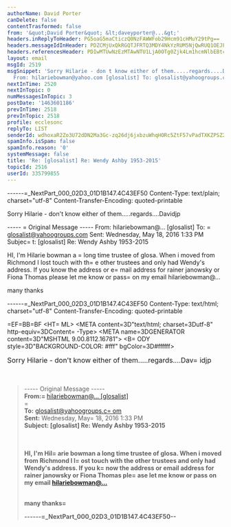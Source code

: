 ```yaml
---
authorName: David Porter
canDelete: false
contentTrasformed: false
from: '&quot;David Porter&quot; &lt;daveyporter@...&gt;'
headers.inReplyToHeader: PG5oaG5maCticzQ0NzFAWWFob29Hcm91cHMuY29tPg==
headers.messageIdInHeader: PDZCMjUxQkRGQTJFRTQ3MDY4NkYzRUM5NjQwRUQ1OEJFQERhdmlkUEM+
headers.referencesHeader: PDIwMTUwNzEzMTAwNTU1LjA0OTg0Zjk4Lm1hcmNlbEBtc3ByaW5nZXIuZGU+IDxuaGhuZmgrYnM0NDcxQFlhaG9vR3JvdXBzLmNvbT4=
layout: email
msgId: 2519
msgSnippet: 'Sorry Hilarie - don t know either of them.....regards....Davidjp ...
  From: hilariebowman@yahoo.com [glosalist] To: glosalist@yahoogroups.com Sent: Wednesday,'
nextInTime: 2520
nextInTopic: 0
numMessagesInTopic: 3
postDate: '1463601186'
prevInTime: 2518
prevInTopic: 2518
profile: ecclesonc
replyTo: LIST
senderId: wdhoxaR2Zo3U72dDN2Ma3Gc-zq26dj6jxbzuWhqHORc5ZtF57vPadTXKZPSZ2ySSsrSspYVBxuLD6guKY5Kj_S_nkfWRVPD35zwSH1o-h3A
spamInfo.isSpam: false
spamInfo.reason: '0'
systemMessage: false
title: 'Re: [glosalist] Re: Wendy Ashby 1953-2015'
topicId: 2516
userId: 335799855
---
```



------=_NextPart_000_02D3_01D1B147.4C43EF50
Content-Type: text/plain;
	charset="utf-8"
Content-Transfer-Encoding: quoted-printable

Sorry Hilarie - don't know either of them.....regards....Davidjp


  ----- =
Original Message ----- 
  From: hilariebowman@... [glosalist] 
  To: =
glosalist@yahoogroups.com 
  Sent: Wednesday, May 18, 2016 1:33 PM
  Subjec=
t: [glosalist] Re: Wendy Ashby 1953-2015


    
  HI, I'm Hilarie bowman a =
long time trustee of glosa. When i moved from Richmond I lost touch with th=
e other trustees and only had Wendy's address. If you know the address or e=
mail address for rainer janowsky or Fiona Thomas please let me know or pass=
 on my email hilariebowman@...



  many thanks

  
------=_NextPart_000_02D3_01D1B147.4C43EF50
Content-Type: text/html;
	charset="utf-8"
Content-Transfer-Encoding: quoted-printable

=EF=BB=BF<!DOCTYPE HTML PUBLIC "-//W3C//DTD HTML 4.0 Transitional//EN">
<HT=
ML><HEAD>
<META content=3D"text/html; charset=3Dutf-8" http-equiv=3DContent=
-Type>
<META name=3DGENERATOR content=3D"MSHTML 9.00.8112.16781"></HEAD>
<B=
ODY style=3D"BACKGROUND-COLOR: #fff" bgColor=3D#ffffff>
<DIV><FONT size=3D2=
 face=3DArial>Sorry Hilarie - don't know either of 
them.....regards....Dav=
idjp</FONT></DIV>
<DIV><FONT size=3D2 face=3DArial></FONT> </DIV>
<DIV=
> </DIV>
<BLOCKQUOTE 
style=3D"BORDER-LEFT: #000000 2px solid; PADDING=
-LEFT: 5px; PADDING-RIGHT: 0px; MARGIN-LEFT: 5px; MARGIN-RIGHT: 0px">
  <DI=
V style=3D"FONT: 10pt arial">----- Original Message ----- </DIV>
  <DIV 
  =
style=3D"FONT: 10pt arial; BACKGROUND: #e4e4e4; font-color: black"><B>From:=
</B> 
  <A title=3Dglosalist@yahoogroups.com 
  href=3D"mailto:hilariebowma=
n@... [glosalist]">hilariebowman@... 
  [glosalist]</A> </DIV>
=
  <DIV style=3D"FONT: 10pt arial"><B>To:</B> <A title=3Dglosalist@yahoogrou=
ps.com 
  href=3D"mailto:glosalist@yahoogroups.com">glosalist@yahoogroups.c=
om</A> </DIV>
  <DIV style=3D"FONT: 10pt arial"><B>Sent:</B> Wednesday, May=
 18, 2016 1:33 
  PM</DIV>
  <DIV style=3D"FONT: 10pt arial"><B>Subject:</B=
> [glosalist] Re: Wendy Ashby 
  1953-2015</DIV>
  <DIV><BR></DIV><SPAN sty=
le=3D"DISPLAY: none"> </SPAN> 
  <DIV id=3Dygrp-text>
  <P>HI, I'm Hil=
arie bowman a long time trustee of glosa. When i moved from 
  Richmond I l=
ost touch with the other trustees and only had Wendy's address. If 
  you k=
now the address or email address for rainer janowsky or Fiona Thomas 
  ple=
ase let me know or pass on my email <A 
  href=3D"mailto:hilariebowman@hotm=
ail.com">hilariebowman@...</A>
  <DIV><BR></DIV>
  <DIV>many thanks=
</DIV>
  <P></P></DIV><!-- end group email --></BODY></HTML>

------=_NextPart_000_02D3_01D1B147.4C43EF50--


